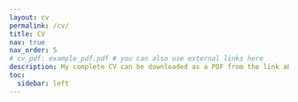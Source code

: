 ```yaml
---
layout: cv
permalink: /cv/
title: CV
nav: true
nav_order: 5
# cv_pdf: example_pdf.pdf # you can also use external links here
description: My complete CV can be downloaded as a PDF from the link above [coming soon].
toc:
  sidebar: left
---
```

